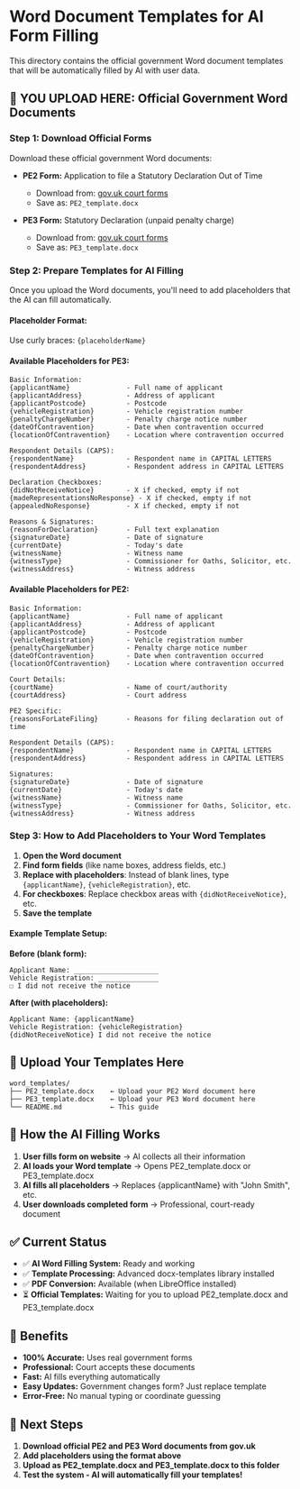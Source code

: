 # Word Document Templates for AI Form Filling

This directory contains the official government Word document templates that will be automatically filled by AI with user data.

## 🎯 **YOU UPLOAD HERE:** Official Government Word Documents

### Step 1: Download Official Forms
Download these official government Word documents:

- **PE2 Form:** Application to file a Statutory Declaration Out of Time
  - Download from: [gov.uk court forms](https://www.gov.uk/government/publications/court-forms)
  - Save as: `PE2_template.docx`

- **PE3 Form:** Statutory Declaration (unpaid penalty charge)  
  - Download from: [gov.uk court forms](https://www.gov.uk/government/publications/court-forms)
  - Save as: `PE3_template.docx`

### Step 2: Prepare Templates for AI Filling

Once you upload the Word documents, you'll need to add placeholders that the AI can fill automatically.

#### **Placeholder Format:**
Use curly braces: `{placeholderName}`

#### **Available Placeholders for PE3:**

```
Basic Information:
{applicantName}              - Full name of applicant
{applicantAddress}           - Address of applicant  
{applicantPostcode}          - Postcode
{vehicleRegistration}        - Vehicle registration number
{penaltyChargeNumber}        - Penalty charge notice number
{dateOfContravention}        - Date when contravention occurred
{locationOfContravention}    - Location where contravention occurred

Respondent Details (CAPS):
{respondentName}             - Respondent name in CAPITAL LETTERS
{respondentAddress}          - Respondent address in CAPITAL LETTERS

Declaration Checkboxes:
{didNotReceiveNotice}        - X if checked, empty if not
{madeRepresentationsNoResponse} - X if checked, empty if not  
{appealedNoResponse}         - X if checked, empty if not

Reasons & Signatures:
{reasonForDeclaration}       - Full text explanation
{signatureDate}              - Date of signature
{currentDate}                - Today's date
{witnessName}                - Witness name
{witnessType}                - Commissioner for Oaths, Solicitor, etc.
{witnessAddress}             - Witness address
```

#### **Available Placeholders for PE2:**

```
Basic Information:
{applicantName}              - Full name of applicant
{applicantAddress}           - Address of applicant
{applicantPostcode}          - Postcode  
{vehicleRegistration}        - Vehicle registration number
{penaltyChargeNumber}        - Penalty charge notice number
{dateOfContravention}        - Date when contravention occurred
{locationOfContravention}    - Location where contravention occurred

Court Details:
{courtName}                  - Name of court/authority
{courtAddress}               - Court address

PE2 Specific:
{reasonsForLateFiling}       - Reasons for filing declaration out of time

Respondent Details (CAPS):
{respondentName}             - Respondent name in CAPITAL LETTERS  
{respondentAddress}          - Respondent address in CAPITAL LETTERS

Signatures:
{signatureDate}              - Date of signature
{currentDate}                - Today's date
{witnessName}                - Witness name
{witnessType}                - Commissioner for Oaths, Solicitor, etc.
{witnessAddress}             - Witness address
```

### Step 3: How to Add Placeholders to Your Word Templates

1. **Open the Word document**
2. **Find form fields** (like name boxes, address fields, etc.)
3. **Replace with placeholders**: Instead of blank lines, type `{applicantName}`, `{vehicleRegistration}`, etc.
4. **For checkboxes**: Replace checkbox areas with `{didNotReceiveNotice}`, etc.
5. **Save the template**

#### Example Template Setup:

**Before (blank form):**
```
Applicant Name: _____________________
Vehicle Registration: _______________
☐ I did not receive the notice
```

**After (with placeholders):**
```
Applicant Name: {applicantName}
Vehicle Registration: {vehicleRegistration}  
{didNotReceiveNotice} I did not receive the notice
```

## 📁 Upload Your Templates Here

```
word_templates/
├── PE2_template.docx    ← Upload your PE2 Word document here
├── PE3_template.docx    ← Upload your PE3 Word document here  
└── README.md            ← This guide
```

## 🔄 How the AI Filling Works

1. **User fills form on website** → AI collects all their information
2. **AI loads your Word template** → Opens PE2_template.docx or PE3_template.docx
3. **AI fills all placeholders** → Replaces {applicantName} with "John Smith", etc.
4. **User downloads completed form** → Professional, court-ready document

## ✅ Current Status

- ✅ **AI Word Filling System:** Ready and working
- ✅ **Template Processing:** Advanced docx-templates library installed
- ✅ **PDF Conversion:** Available (when LibreOffice installed)
- ⏳ **Official Templates:** Waiting for you to upload PE2_template.docx and PE3_template.docx

## 🎉 Benefits

- **100% Accurate:** Uses real government forms
- **Professional:** Court accepts these documents
- **Fast:** AI fills everything automatically
- **Easy Updates:** Government changes form? Just replace template
- **Error-Free:** No manual typing or coordinate guessing

## 🚀 Next Steps

1. **Download official PE2 and PE3 Word documents from gov.uk**
2. **Add placeholders using the format above**
3. **Upload as PE2_template.docx and PE3_template.docx to this folder**
4. **Test the system - AI will automatically fill your templates!**
